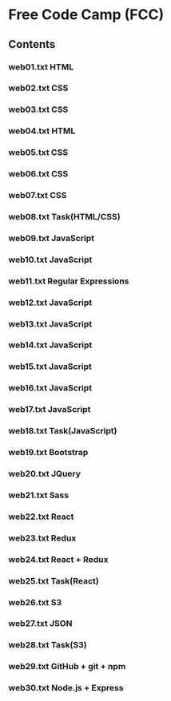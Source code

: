 # Free Code Camp (FCC)
## Contents
### web01.txt  HTML
### web02.txt  CSS
### web03.txt  CSS
### web04.txt  HTML
### web05.txt  CSS
### web06.txt  CSS
### web07.txt  CSS
### web08.txt  Task(HTML/CSS)
### web09.txt  JavaScript
### web10.txt  JavaScript
### web11.txt  Regular Expressions
### web12.txt  JavaScript
### web13.txt  JavaScript
### web14.txt  JavaScript
### web15.txt  JavaScript
### web16.txt  JavaScript
### web17.txt  JavaScript
### web18.txt  Task(JavaScript)
### web19.txt  Bootstrap
### web20.txt  JQuery
### web21.txt  Sass
### web22.txt  React
### web23.txt  Redux
### web24.txt  React + Redux
### web25.txt  Task(React)
### web26.txt  S3
### web27.txt  JSON
### web28.txt  Task(S3)
### web29.txt  GitHub + git + npm
### web30.txt  Node.js + Express